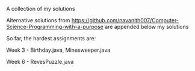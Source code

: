 A collection of my solutions

Alternative solutions from https://github.com/navanith007/Computer-Science-Programming-with-a-purpose are appended below my solutions 

So far, the hardest assignments are:

Week 3 - Birthday.java, Minesweeper.java 

Week 6 - RevesPuzzle.java
